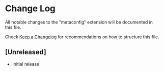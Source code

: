 # Change Log

All notable changes to the "metaconfig" extension will be documented in this file.

Check [Keep a Changelog](http://keepachangelog.com/) for recommendations on how to structure this file.

## [Unreleased]

- Initial release